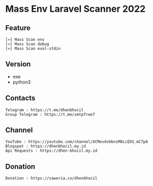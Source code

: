 # Mass Env Laravel Scanner 2022

Feature
-------------------
``` exe
[»] Mass Scan env
[»] Mass Scan debug
[»] Mass Scan eval-stdin
```
Version
-----
* exe
* python3

Contacts
-----
``` exe
Telegram : https://t.me/dhenbhocil
Group Telegram : https://t.me/smtpfree7
```
Channel
-----
``` exe
YouTube : https://youtube.com/channel/UCMevdvbbnsM0iiQ5G_mC7pA
Blogspot : https://dhenbhocil.my.id
Api Requests : https://dhen-bhocil.my.id
```
Donation
-----
``` exe
Donation : https://saweria.co/dhenbhocil
```